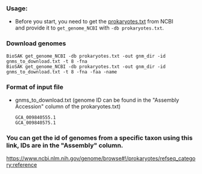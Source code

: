 
### Usage:

+ Before you start, you need to get the [prokaryotes.txt](https://ftp.ncbi.nlm.nih.gov/genomes/GENOME_REPORTS/prokaryotes.txt) from NCBI  
and provide it to `get_genome_NCBI` with `-db prokaryotes.txt`.

### Download genomes
    BioSAK get_genome_NCBI -db prokaryotes.txt -out gnm_dir -id gnms_to_download.txt -t 8 -fna
    BioSAK get_genome_NCBI -db prokaryotes.txt -out gnm_dir -id gnms_to_download.txt -t 8 -fna -faa -name

### Format of input file

+ gnms_to_download.txt (genome ID can be found in the "Assembly Accession" column of the prokaryotes.txt)

      GCA_009840555.1
      GCA_009840575.1


### You can get the id of genomes from a specific taxon using this link, IDs are in the "Assembly" column.
https://www.ncbi.nlm.nih.gov/genome/browse#!/prokaryotes/refseq_category:reference
